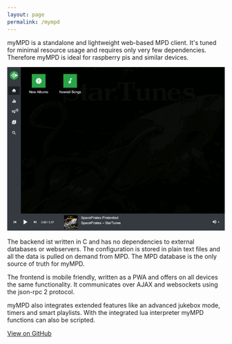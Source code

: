 ```yaml
---
layout: page
permalink: /mympd
---
```


myMPD is a standalone and lightweight web-based MPD client. It's tuned for minimal resource usage and requires only very few dependencies. Therefore myMPD is ideal for raspberry pis and similar devices.

![image](/assets/myMDPv6.8.3.gif)

The backend ist written in C and has no dependencies to external databases or webservers. The configuration is stored in plain text files and all the data is pulled on demand from MPD. The MPD database is the only source of truth for myMPD.

The frontend is mobile friendly, written as a PWA and offers on all devices the same functionality. It communicates over AJAX and websockets using the json-rpc 2 protocol.

myMPD also integrates extended features like an advanced jukebox mode, timers and smart playlists. With the integrated lua interpreter myMPD functions can also be scripted.

<a id="forkme_banner" href="https://github.com/jcorporation/myMPD">View on GitHub</a>
